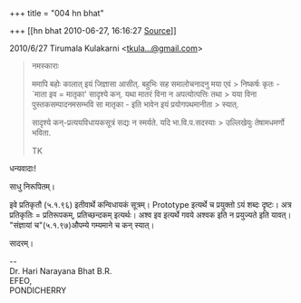 +++
title = "004 hn bhat"

+++
[[hn bhat	2010-06-27, 16:16:27 [Source](https://groups.google.com/g/bvparishat/c/lLCF1Y6PLvs)]]



2010/6/27 Tirumala Kulakarni \<[tkula...@gmail.com]()\>

  

> नमस्काराः  
>   
> ममापि बहोः कालात् इयं जिज्ञासा आसीत्. बहुभिः सह समालोचनादनु मया एवं > निष्कर्षः कृतः -  
> \`माता इव = मातृका' सादृश्ये कन्. यथा मातरं विना न अपत्योत्पत्तिः तथा > यया विना पुस्तकसम्पादनमसम्भवि सा मातृका - इति भावेन इयं प्रयोगपथमानीता > स्यात्.  
>   
> सादृश्ये कन्-प्रत्ययविधायकसूत्रं सद्यः न स्मर्यते. यदि भा.वि.प.सदस्याः > उल्लिखेयुः तेषामधमर्णो भविता.  
>   
> TK  



धन्यवादाः!

  
साधु निरूपितम्।  

इवे प्रतिकृतौ (५.१.९६) इतीवार्थे कन्विधायकं सूत्रम्। Prototype इत्यर्थे च प्रयुक्तो ऽयं शब्दः दृष्टः। अत्र प्रतिकृतिः = प्रतिरूपकम्, प्रतिच्छन्दकम् इत्यर्थः। अश्व इव इत्यर्थे गवये अश्वक इति न प्रयुज्यते इति यावत्। "संज्ञायां च"(५.१.९७)औपम्ये गम्यमाने च कन् स्यात्।

  

सादरम्।

  

--  
Dr. Hari Narayana Bhat B.R.  
EFEO,  
PONDICHERRY  

